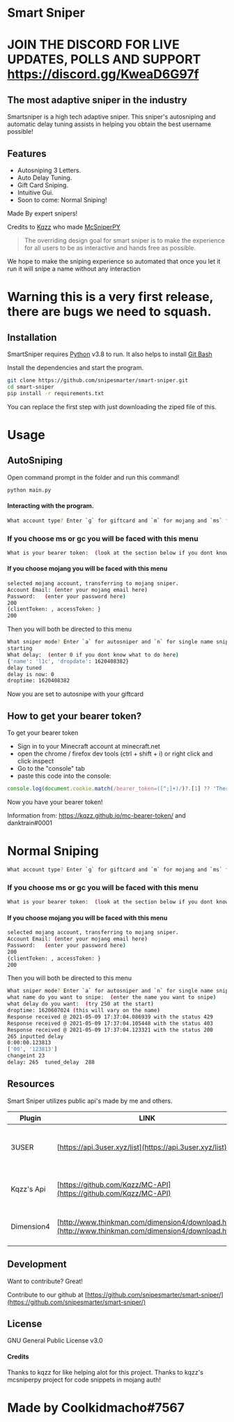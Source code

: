 # Smart Sniper

# JOIN THE DISCORD FOR LIVE UPDATES, POLLS AND SUPPORT https://discord.gg/KweaD6G97f

## The most adaptive sniper in the industry 

Smartsniper is a high tech adaptive sniper. This sniper's autosniping and automatic delay tuning assists in helping you obtain the best username possible!

## Features

- Autosniping 3 Letters.
- Auto Delay Tuning.
- Gift Card Sniping.
- Intuitive Gui.
- Soon to come: Normal Sniping!

Made By expert snipers!

Credits to [Kqzz] who made [McSniperPY]

> The overriding design goal for smart sniper
> is to make the experience for all users
> to be as interactive and hands free as possible.

We hope to make the sniping experience so automated that once you let it run it will snipe a name without any interaction
# Warning this is a very first release, there are bugs we need to squash.
## Installation

SmartSniper requires [Python](https://www.python.org/) v3.8 to run.
It also helps to install [Git Bash](https://git-scm.com/download/win)

Install the dependencies and start the program.

```sh
git clone https://github.com/snipesmarter/smart-sniper.git
cd smart-sniper
pip install -r requirements.txt
```
You can replace the first step with just downloading the ziped file of this.

# Usage

## AutoSniping

Open command prompt in the folder and run this command!
```sh
python main.py
```
#### Interacting with the program.

```sh
What account type? Enter `g` for giftcard and `m` for mojang and `ms` for microsoft accounts: (choose your account)
```
### If you choose ms or gc you will be faced with this menu
```sh
What is your bearer token:  (look at the section below if you dont know what this means, or how to get it!)
```
#### If you choose mojang you will be faced with this menu
```sh
selected mojang account, transferring to mojang sniper.
Account Email: (enter your mojang email here)
Password:   (enter your password here)
200
{clientToken: , accessToken: }
200
```
Then you will both be directed to this menu
```sh
What sniper mode? Enter `a` for autosniper and `n` for single name sniping: a
starting
What delay:  (enter 0 if you dont know what to do here)
{'name': 'l1c', 'dropdate': 1620408382}
delay tuned
delay is now: 0
droptime: 1620408382
```
Now you are set to autosnipe with your giftcard

## How to get your bearer token?
To get your bearer token 
 - Sign in to your Minecraft account at minecraft.net
 - open the chrome / firefox dev tools (ctrl + shift + i) or right click and click inspect
 - Go to the "console" tab
 - paste this code into the console:
```js
console.log(document.cookie.match(/bearer_token=([^;]+)/)?.[1] ?? 'There is no bearer token in your cookies, make sure you are on minecraft.net and that you are logged into your account.')
```
Now you have your bearer token!

Information from: https://kqzz.github.io/mc-bearer-token/ and danktrain#0001

# Normal Sniping

```sh
What account type? Enter `g` for giftcard and `m` for mojang and `ms` for microsoft accounts: (choose your account)
```
### If you choose ms or gc you will be faced with this menu
```sh
What is your bearer token:  (look at the section below if you dont know what this means, or how to get it!)
```
#### If you choose mojang you will be faced with this menu
```sh
selected mojang account, transferring to mojang sniper.
Account Email: (enter your mojang email here)
Password:   (enter your password here)
200
{clientToken: , accessToken: }
200
```
Then you will both be directed to this menu
```sh
What sniper mode? Enter `a` for autosniper and `n` for single name sniping: n
what name do you want to snipe:  (enter the name you want to snipe)
what delay do you want:  (try 250 at the start)
droptime: 1620607024 (this will vary on the name)
Response received @ 2021-05-09 17:37:04.086939 with the status 429
Response received @ 2021-05-09 17:37:04.105448 with the status 403
Response received @ 2021-05-09 17:37:04.123321 with the status 200
265 inputted delay
0:00:00.123813
['00', '123813']
changeint 23
delay: 265  tuned_delay  288
```

## Resources

Smart Sniper utilizes public api's made by me and others.

| Plugin | LINK | REASON |
| ------ | ------ | ------ |
| 3USER | [https://api.3user.xyz/list](https://api.3user.xyz/list) | Public Api to check upcoming 3 letter names!
| Kqzz's Api | [https://github.com/Kqzz/MC-API](https://github.com/Kqzz/MC-API) | To check droptimes for snipes.
| Dimension4 | [http://www.thinkman.com/dimension4/download.htm](http://www.thinkman.com/dimension4/download.htm) | To sync time with world servers.


## Development

Want to contribute? Great!

Contribute to our github at [https://github.com/snipesmarter/smart-sniper/](https://github.com/snipesmarter/smart-sniper/)


## License

GNU General Public License v3.0



[//]: # (These are reference links used in the body of this note and get stripped out when the markdown processor does its job. There is no need to format nicely because it shouldn't be seen. Thanks SO - http://stackoverflow.com/questions/4823468/store-comments-in-markdown-syntax)

   [Kqzz]: <https://github.com/Kqzz>
   [McSniperPy]: <https://mcsniperpy.com/>

#### Credits

Thanks to kqzz for like helping alot for this project.
Thanks to kqzz's mcsniperpy project for code snippets in mojang auth!

# Made by Coolkidmacho#7567

